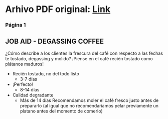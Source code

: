 # Arhivo PDF original: [Link](https://github.com/eduard432/traduccion-mixato/blob/main/documentos/Job%20Aid%20-%20Degassing%20Coffee.pdf)

### Página 1
## JOB AID - DEGASSING COFFEE

¿Cómo describe a los clientes la frescura del café con respecto a las fechas te tostado, degassing y molido?
¡Piense en el café recién tostado como plátanos maduros!

- Recién tostado, no del todo listo
    - 3-7 días
- ¡Perfecto!
    - 8-14 días
- Calidad degradante
    - Más de 14 días
Recomendamos moler el café fresco justo antes de prepararlo (al igual que no recomendaríamos pelar previamente un platano antes del momento de comerlo)